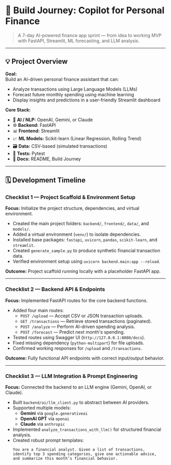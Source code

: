 # 🧱 Build Journey: Copilot for Personal Finance

> A 7-day AI-powered finance app sprint — from idea to working MVP with FastAPI, Streamlit, ML forecasting, and LLM analysis.

---

## 💡 Project Overview

**Goal:**  
Build an AI-driven personal finance assistant that can:
- Analyze transactions using Large Language Models (LLMs)
- Forecast future monthly spending using machine learning
- Display insights and predictions in a user-friendly Streamlit dashboard  

**Core Stack:**
- 🧠 **AI / NLP:** OpenAI, Gemini, or Claude
- ⚙️ **Backend:** FastAPI
- 📊 **Frontend:** Streamlit
- 📈 **ML Models:** Scikit-learn (Linear Regression, Rolling Trend)
- 🗃️ **Data:** CSV-based (simulated transactions)
- 🧪 **Tests:** Pytest
- 🧾 **Docs:** README, Build Journey

---

## 🗓️ **Development Timeline**

### **Checklist 1 — Project Scaffold & Environment Setup**
**Focus:** Initialize the project structure, dependencies, and virtual environment.

- Created the main project folders: `backend/`, `frontend/`, `data/`, and `models/`.
- Added a virtual environment (`venv/`) to isolate dependencies.
- Installed base packages: `fastapi`, `uvicorn`, `pandas`, `scikit-learn`, and `streamlit`.
- Created `generate_sample.py` to produce synthetic financial transaction data.
- Verified environment setup using `uvicorn backend.main:app --reload`.

**Outcome:** Project scaffold running locally with a placeholder FastAPI app.

---

### **Checklist 2 — Backend API & Endpoints**
**Focus:** Implemented FastAPI routes for the core backend functions.

- Added four main routes:
  - `POST /upload` — Accept CSV or JSON transaction uploads.
  - `GET /transactions` — Retrieve stored transactions (paginated).
  - `POST /analyze` — Perform AI-driven spending analysis.
  - `POST /forecast` — Predict next month's spending.
- Tested routes using Swagger UI (`http://127.0.0.1:8000/docs`).
- Fixed missing dependency (`python-multipart`) for file uploads.
- Confirmed working responses for `/upload` and `/transactions`.

**Outcome:** Fully functional API endpoints with correct input/output behavior.

---

### **Checklist 3 — LLM Integration & Prompt Engineering**
**Focus:** Connected the backend to an LLM engine (Gemini, OpenAI, or Claude).

- Built `backend/ai/llm_client.py` to abstract between AI providers.
- Supported multiple models:
  - **Gemini** via `google.generativeai`
  - **OpenAI GPT** via `openai`
  - **Claude** via `anthropic`
- Implemented `analyze_transactions_with_llm()` for structured financial analysis.
- Created robust prompt templates:
  ```text
  You are a financial analyst. Given a list of transactions,
  identify top 3 spending categories, give one actionable advice,
  and summarize this month’s financial behavior.

  
